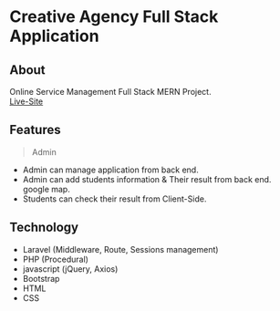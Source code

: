 # Creative Agency Full Stack Application

## About
Online Service Management Full Stack MERN Project.  
[Live-Site](https://creative-agency-mern.web.app)

## Features 
>Admin
   - Admin can manage application from back end.
   - Admin can add students information & Their result from back end. google map. 
   - Students can check their result from Client-Side.

## Technology

- Laravel (Middleware, Route, Sessions management) 
- PHP (Procedural)
- javascript (jQuery, Axios)
- Bootstrap
- HTML
- CSS

